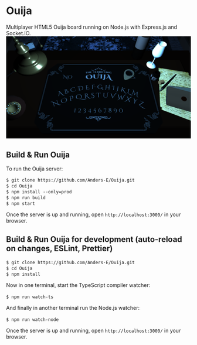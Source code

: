 # Ouija
Multiplayer HTML5 Ouija board running on Node.js with Express.js and Socket.IO.
<img src="/screenshot.png" width="600">

## Build & Run Ouija
To run the Ouija server:

```
$ git clone https://github.com/Anders-E/Ouija.git
$ cd Ouija
$ npm install --only=prod
$ npm run build
$ npm start
```

Once the server is up and running, open `http://localhost:3000/` in your browser.

## Build & Run Ouija for development (auto-reload on changes, ESLint, Prettier)
```
$ git clone https://github.com/Anders-E/Ouija.git
$ cd Ouija
$ npm install
```
Now in one terminal, start the TypeScript compiler watcher:

`$ npm run watch-ts`

And finally in another terminal run the Node.js watcher:

`$ npm run watch-node`

Once the server is up and running, open `http://localhost:3000/` in your browser.
